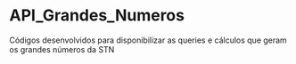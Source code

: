 # API_Grandes_Numeros

Códigos desenvolvidos para disponibilizar as queries e cálculos que geram os grandes números da STN
